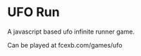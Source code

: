 UFO Run
===========================

A javascript based ufo infinite runner game.

Can be played at fcexb.com/games/ufo
